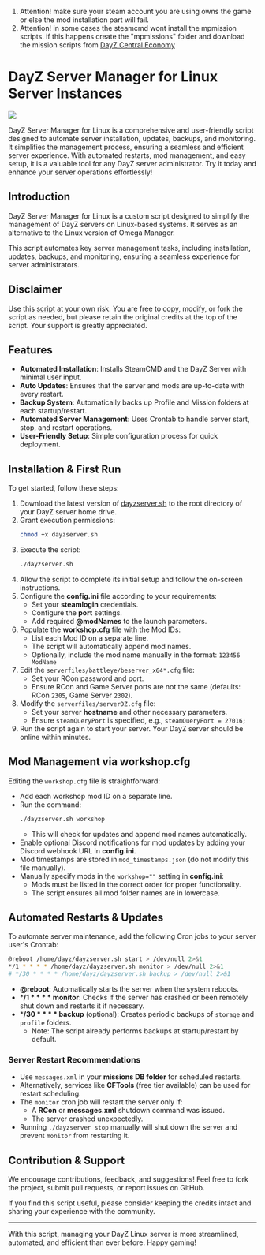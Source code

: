1. Attention! make sure your steam account you are using owns the game or else the mod installation part will fail.
2. Attention! in some cases the steamcmd wont install the mpmission scripts. if this happens create the "mpmissions" folder and download the mission scripts from [DayZ Central Economy](https://github.com/BohemiaInteractive/DayZ-Central-Economy)

# DayZ Server Manager for Linux Server Instances

![](https://edge-prodberiffagroup.b-cdn.net/web/dayzservermanagerheadlinegifsmall-revisedyellow.gif)

DayZ Server Manager for Linux is a comprehensive and user-friendly script designed to automate server installation, updates, backups, and monitoring. It simplifies the management process, ensuring a seamless and efficient server experience. With automated restarts, mod management, and easy setup, it is a valuable tool for any DayZ server administrator. Try it today and enhance your server operations effortlessly!

## Introduction

DayZ Server Manager for Linux is a custom script designed to simplify the management of DayZ servers on Linux-based systems. It serves as an alternative to the Linux version of Omega Manager.

This script automates key server management tasks, including installation, updates, backups, and monitoring, ensuring a seamless experience for server administrators.

## Disclaimer

Use this [script](https://github.com/fiskce/DayZ-Server-Manager-Linux) at your own risk. You are free to copy, modify, or fork the script as needed, but please retain the original credits at the top of the script. Your support is greatly appreciated.

## Features

- **Automated Installation**: Installs SteamCMD and the DayZ Server with minimal user input.
- **Auto Updates**: Ensures that the server and mods are up-to-date with every restart.
- **Backup System**: Automatically backs up Profile and Mission folders at each startup/restart.
- **Automated Server Management**: Uses Crontab to handle server start, stop, and restart operations.
- **User-Friendly Setup**: Simple configuration process for quick deployment.

## Installation & First Run

To get started, follow these steps:

1. Download the latest version of [dayzserver.sh](https://raw.githubusercontent.com/fiskce/DayZ-Server-Manager-Linux/refs/heads/main/dayzserver.sh) to the root directory of your DayZ server home drive.
2. Grant execution permissions:
   ```sh
   chmod +x dayzserver.sh
   ```
3. Execute the script:
   ```sh
   ./dayzserver.sh
   ```
4. Allow the script to complete its initial setup and follow the on-screen instructions.
5. Configure the **config.ini** file according to your requirements:
   - Set your **steamlogin** credentials.
   - Configure the **port** settings.
   - Add required **@modNames** to the launch parameters.
6. Populate the **workshop.cfg** file with the Mod IDs:
   - List each Mod ID on a separate line.
   - The script will automatically append mod names.
   - Optionally, include the mod name manually in the format: `123456 ModName`
7. Edit the `serverfiles/battleye/beserver_x64*.cfg` file:
   - Set your RCon password and port.
   - Ensure RCon and Game Server ports are not the same (defaults: RCon `2305`, Game Server `2302`).
8. Modify the `serverfiles/serverDZ.cfg` file:
   - Set your server **hostname** and other necessary parameters.
   - Ensure `steamQueryPort` is specified, e.g., `steamQueryPort = 27016;`
9. Run the script again to start your server. Your DayZ server should be online within minutes.

## Mod Management via workshop.cfg

Editing the `workshop.cfg` file is straightforward:

- Add each workshop mod ID on a separate line.
- Run the command:
  ```sh
  ./dayzserver.sh workshop
  ```
  - This will check for updates and append mod names automatically.
- Enable optional Discord notifications for mod updates by adding your Discord webhook URL in **config.ini**.
- Mod timestamps are stored in `mod_timestamps.json` (do not modify this file manually).
- Manually specify mods in the `workshop=""` setting in **config.ini**:
  - Mods must be listed in the correct order for proper functionality.
  - The script ensures all mod folder names are in lowercase.

## Automated Restarts & Updates

To automate server maintenance, add the following Cron jobs to your server user's Crontab:

```sh
@reboot /home/dayz/dayzserver.sh start > /dev/null 2>&1
*/1 * * * * /home/dayz/dayzserver.sh monitor > /dev/null 2>&1
# */30 * * * * /home/dayz/dayzserver.sh backup > /dev/null 2>&1
```

- **@reboot**: Automatically starts the server when the system reboots.
- ***/1 * * * * monitor**: Checks if the server has crashed or been remotely shut down and restarts it if necessary.
- ***/30 * * * * backup** (optional): Creates periodic backups of `storage` and `profile` folders.
  - Note: The script already performs backups at startup/restart by default.

### Server Restart Recommendations

- Use `messages.xml` in your **missions DB folder** for scheduled restarts.
- Alternatively, services like **CFTools** (free tier available) can be used for restart scheduling.
- The `monitor` cron job will restart the server only if:
  - A **RCon** or **messages.xml** shutdown command was issued.
  - The server crashed unexpectedly.
- Running `./dayzserver stop` manually will shut down the server and prevent `monitor` from restarting it.

## Contribution & Support

We encourage contributions, feedback, and suggestions! Feel free to fork the project, submit pull requests, or report issues on GitHub.

If you find this script useful, please consider keeping the credits intact and sharing your experience with the community.

---

With this script, managing your DayZ Linux server is more streamlined, automated, and efficient than ever before. Happy gaming!


